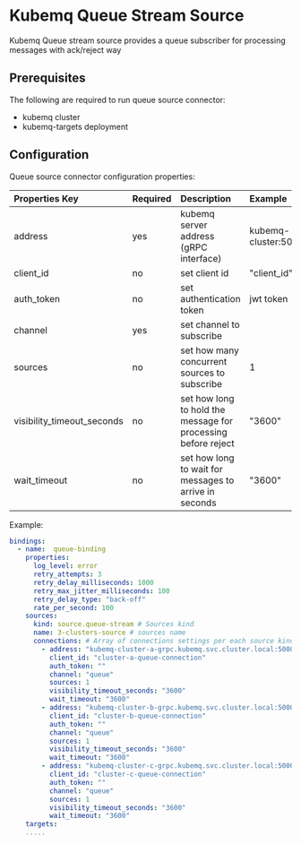 # Kubemq Queue Stream Source

Kubemq Queue stream source provides a queue subscriber for processing messages with ack/reject way

## Prerequisites
The following are required to run queue source connector:

- kubemq cluster
- kubemq-targets deployment


## Configuration

Queue source connector configuration properties:

| Properties Key | Required | Description                                            | Example     |
|:---------------|:---------|:-------------------------------------------------------|:------------|
| address                    | yes      | kubemq server address (gRPC interface) | kubemq-cluster:50000 |
| client_id      | no       | set client id                                          | "client_id" |
| auth_token     | no       | set authentication token                               | jwt token   |
| channel        | yes      | set channel to subscribe                               |             |
| sources        | no      | set how many concurrent sources to subscribe                               |    1        |
| visibility_timeout_seconds     | no      | set how long to hold the message for processing before reject | "3600"         |
| wait_timeout   | no      | set how long to wait for messages to arrive in seconds | "3600"        |

Example:

```yaml
bindings:
  - name:  queue-binding 
    properties: 
      log_level: error
      retry_attempts: 3
      retry_delay_milliseconds: 1000
      retry_max_jitter_milliseconds: 100
      retry_delay_type: "back-off"
      rate_per_second: 100
    sources:
      kind: source.queue-stream # Sources kind
      name: 3-clusters-source # sources name 
      connections: # Array of connections settings per each source kind
        - address: "kubemq-cluster-a-grpc.kubemq.svc.cluster.local:50000"
          client_id: "cluster-a-queue-connection"
          auth_token: ""
          channel: "queue"
          sources: 1
          visibility_timeout_seconds: "3600"
          wait_timeout: "3600"
        - address: "kubemq-cluster-b-grpc.kubemq.svc.cluster.local:50000"
          client_id: "cluster-b-queue-connection"
          auth_token: ""
          channel: "queue"
          sources: 1
          visibility_timeout_seconds: "3600"
          wait_timeout: "3600"
        - address: "kubemq-cluster-c-grpc.kubemq.svc.cluster.local:50000"
          client_id: "cluster-c-queue-connection"
          auth_token: ""
          channel: "queue"
          sources: 1
          visibility_timeout_seconds: "3600"
          wait_timeout: "3600"
    targets:
    .....
```
